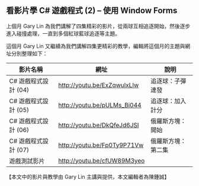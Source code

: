 ## 看影片學 C# 遊戲程式 (2) – 使用 Window Forms

上個月 Gary Lin 為我們講解了四集精彩的影片，從兩球互相追逐開始，然後逐步進入碰撞處理，一直到多個紅球藍球追逐等主題。

這個月 Gary Lin 又繼續為我們講解四集更精彩的教學，編輯將這個月的主題與網址分別整理如下：


| 影片名稱						| 網址								| 說明									 |
|-------------------------------|-----------------------------------|----------------------------------------|
| C# 遊戲程式設計 (04)			| <http://youtu.be/ExZqwulxLIw>		| 追逐球：子彈連發  					 |
| C# 遊戲程式設計 (05)			| <http://youtu.be/pULMs_Bi044>		| 追逐球：加入計分	 		             |
| C# 遊戲程式設計 (06)			| <http://youtu.be/DkQfeJd6JSI>		| 俄羅斯方塊：開始					     |
| C# 遊戲程式設計 (07)			| <http://youtu.be/Fp0Ty9P71Vw>		| 俄羅斯方塊：第二集				     |
| 遊戲測試影片       			| <http://youtu.be/cfUW89M3yeo>		|    						             |

【本文中的影片與教學由 Gary Lin 主講與提供，本文編輯者為陳鍾誠】


